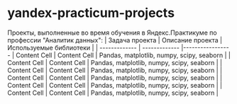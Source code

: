 # yandex-practicum-projects
Проекты, выполненные во время обучения в Яндекс.Практикуме по профессии "Аналитик данных":
| Задача проекта  | Описание проекта | Используемые библиотеки |
| ------------- | ------------- |-----------------
| Content Cell  | Content Cell  | Pandas, matplotlib, numpy, scipy, seaborn  |
| Content Cell  | Content Cell  | Pandas, matplotlib, numpy, scipy, seaborn  |
| Content Cell  | Content Cell  | Pandas, matplotlib, numpy, scipy, seaborn  |
| Content Cell  | Content Cell  | Pandas, matplotlib, numpy, scipy, seaborn  |
| Content Cell  | Content Cell  | Pandas, matplotlib, numpy, scipy, seaborn  |
| Content Cell  | Content Cell  | Pandas, matplotlib, numpy, scipy, seaborn  |
